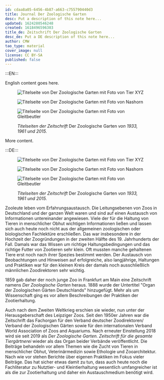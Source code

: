 ```yaml
---
id: cdaa8a05-6456-4b87-a663-c755790440d3
title: Journal Der Zoologische Garten
desc: Put a description of this note here...
updated: 1624280546248
created: 1618496596303
title_de: Zeitschrift Der Zoologische Garten
desc_de: Put a DE description of this note here...
author: CMW
tao_type: material
cover_image: null
license: CC BY-SA
published: false
---
```


:::EN:::

English content goes here.

<figure>

![Titelseite von Der Zoologische Garten mit Foto von Tier XYZ](images\cmw\ZG_1933.jpg)

![Titelseite von Der Zoologische Garten mit Foto von Nashorn](images\cmw\ZG_1961.jpg)

![Titelseite von Der Zoologische Garten mit Foto von Gleitbeutler](images\cmw\ZG_2015.jpg)

<figcaption>

_Titelseiten der Zeitschrift_ Der Zoologische Garten _von 1933, 1961 und 2015._

</figcaption>

</figure>

More content.

:::DE:::

<figure>

![Titelseite von Der Zoologische Garten mit Foto von Tier XYZ](images\cmw\ZG_1933.jpg)

![Titelseite von Der Zoologische Garten mit Foto von Nashorn](images\cmw\ZG_1961.jpg)

![Titelseite von Der Zoologische Garten mit Foto von Gleitbeutler](images\cmw\ZG_2015.jpg)

<figcaption>

_Titelseiten der Zeitschrift_ Der Zoologische Garten _von 1933, 1961 und 2015._

</figcaption>

</figure>

Zooleute leben vom Erfahrungsaustausch. Die Leitungsebenen von Zoos in Deutschland und der ganzen Welt waren und sind auf einen Austausch von Informationen untereinander angewiesen. Viele der für die Haltung von Tieren in menschlicher Obhut wichtigen Informationen ließen und lassen sich auch heute noch nicht aus der allgemeinen zoologischen oder biologischen Fachlektüre erschließen. Das war insbesondere in der Hochzeit der Zoogründungen in der zweiten Hälfte des 19. Jahrhunderts der Fall. Damals war das Wissen um richtige Haltungsbedingungen und das richtige Futter von Zootieren sehr klein. Oft mussten manche gehaltenen Tiere erst noch nach ihrer Spezies bestimmt werden. Der Austausch von Beobachtungen und Hinweisen auf erfolgreiche, also langjährige, Haltungen und Praktiken war für den kleinen Kreis der damals noch ausschließlich männlichen Zoodirektoren sehr wichtig.

1859 gab daher der noch junge Zoo in Frankfurt am Main eine Zeitschrift namens _Der Zoologische Garten_ heraus. 1888 wurde der Untertitel "Organ der Zoologischen Gärten Deutschlands" hinzugefügt. Mehr als um Wissenschaft ging es vor allem Beschreibungen der Praktiken der Zootierhaltung.

Auch nach dem Zweiten Weltkrieg erschien sie wieder, nun unter der Herausgeberschaft des Leipziger Zoos. Seit den 1950er Jahren war die Zeitschrift das Fachorgan für den Verband deutscher Zoodirektoren/ Verband der Zoologischen Gärten sowie für den internationalen Verband World Association of Zoos and Aquariums. Nach erneuter Einstellung 2018 wird sie seit 2019 als _Der Zoologische Garten. Zeitschrift für die gesamte Tiergärtnerei_ wieder als das Organ beider Verbände veröffentlicht. Die Beiträge behandeln vor allem Themen wie die Zucht von Tieren in menschlicher Obhut, Veterinärmedizin sowie Ethologie und Zooarchitektur. Nach wie vor stehen Berichte über eigenen Praktiken im Fokus vieler Beiträge. Das hat sicher etwas damit zu tun, dass auch heute noch die Fachliteratur zu Nutztier- und Kleintierhaltung wesentlich umfangreicher ist als die zur Zootierhaltung und daher ein Austauschmedium benötigt wird.